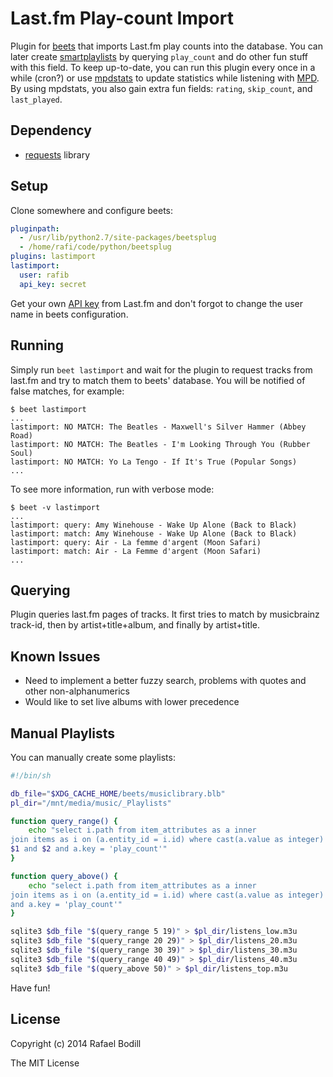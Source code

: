 # Last.fm Play-count Import
Plugin for [beets] that imports Last.fm play counts
into the database. You can later create [smartplaylists] by querying
`play_count` and do other fun stuff with this field.
To keep up-to-date, you can run this plugin every once in a while (cron?) or use
[mpdstats] to update statistics while listening with [MPD]. By using mpdstats,
you also gain extra fun fields: `rating`, `skip_count`, and `last_played`.

## Dependency

- [requests] library

## Setup

Clone somewhere and configure beets:

```yml
pluginpath:
  - /usr/lib/python2.7/site-packages/beetsplug
  - /home/rafi/code/python/beetsplug
plugins: lastimport
lastimport:
  user: rafib
  api_key: secret
```

Get your own [API key] from Last.fm and
don't forgot to change the user name in beets configuration.

## Running
Simply run `beet lastimport` and wait for the plugin to request tracks from
last.fm and try to match them to beets' database. You will be notified of false
matches, for example:
```
$ beet lastimport
...
lastimport: NO MATCH: The Beatles - Maxwell's Silver Hammer (Abbey Road)
lastimport: NO MATCH: The Beatles - I'm Looking Through You (Rubber Soul)
lastimport: NO MATCH: Yo La Tengo - If It's True (Popular Songs)
...
```

To see more information, run with verbose mode:
```
$ beet -v lastimport
...
lastimport: query: Amy Winehouse - Wake Up Alone (Back to Black)
lastimport: match: Amy Winehouse - Wake Up Alone (Back to Black)
lastimport: query: Air - La femme d'argent (Moon Safari)
lastimport: match: Air - La Femme d'argent (Moon Safari)
...
```

## Querying
Plugin queries last.fm pages of tracks. It first tries to match by musicbrainz
track-id, then by artist+title+album, and finally by artist+title.

## Known Issues
- Need to implement a better fuzzy search, problems with quotes and other non-alphanumerics
- Would like to set live albums with lower precedence

## Manual Playlists
You can manually create some playlists:
```sh
#!/bin/sh

db_file="$XDG_CACHE_HOME/beets/musiclibrary.blb"
pl_dir="/mnt/media/music/_Playlists"

function query_range() {
	echo "select i.path from item_attributes as a inner
join items as i on (a.entity_id = i.id) where cast(a.value as integer) between
$1 and $2 and a.key = 'play_count'"
}

function query_above() {
	echo "select i.path from item_attributes as a inner
join items as i on (a.entity_id = i.id) where cast(a.value as integer) > $1
and a.key = 'play_count'"
}

sqlite3 $db_file "$(query_range 5 19)" > $pl_dir/listens_low.m3u
sqlite3 $db_file "$(query_range 20 29)" > $pl_dir/listens_20.m3u
sqlite3 $db_file "$(query_range 30 39)" > $pl_dir/listens_30.m3u
sqlite3 $db_file "$(query_range 40 49)" > $pl_dir/listens_40.m3u
sqlite3 $db_file "$(query_above 50)" > $pl_dir/listens_top.m3u
```
Have fun!

## License
Copyright (c) 2014 Rafael Bodill

The MIT License

[beets]: http://beets.radbox.org/
[MPD]: http://www.musicpd.org/
[API key]: http://www.last.fm/api/account/create
[requests]: http://docs.python-requests.org/
[smartplaylists]: http://beets.readthedocs.org/en/latest/plugins/smartplaylist.html
[mpdstats]: http://beets.readthedocs.org/en/latest/plugins/mpdstats.html
